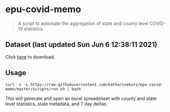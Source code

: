 # epu-covid-memo

> A script to automate the aggregation of state and county level COVID-19 statistics.

<!-- tmpl start -->

## Dataset (last updated Sun Jun  6 12:38:11 2021)

Click [here](https://covid-artifacts.s3.amazonaws.com/records/2021-6-6-123810-covid_artifact.xls) to download.

<!-- tmpl end -->

## Usage

```
curl -s -L https://raw.githubusercontent.com/katharinekurz/epu-covid-memo/master/scripts/run.sh | bash
```

This will generate and open an excel spreadsheet with county and state level statistics, state metadata, and 7 day deltas.
